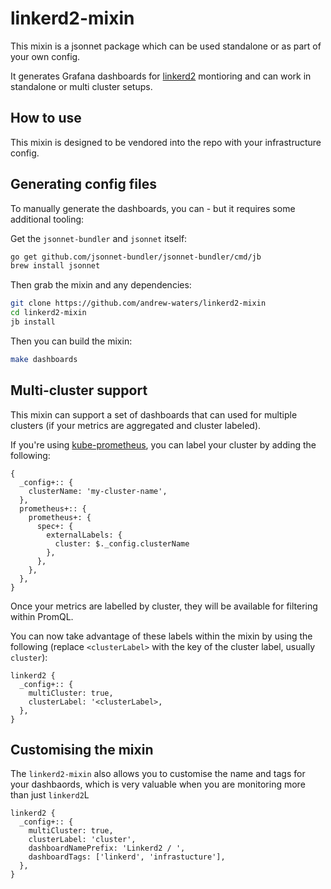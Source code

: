 # linkerd2-mixin

This mixin is a jsonnet package which can be used standalone or as part of your own config.

It generates Grafana dashboards for [linkerd2](https://github.com/linkerd/linkerd2) montioring and can work in standalone or multi cluster setups.

## How to use

This mixin is designed to be vendored into the repo with your infrastructure config.

## Generating config files

To manually generate the dashboards, you can - but it requires some additional tooling:

Get the `jsonnet-bundler` and `jsonnet` itself:

```bash
go get github.com/jsonnet-bundler/jsonnet-bundler/cmd/jb
brew install jsonnet
```

Then grab the mixin and any dependencies:

```bash
git clone https://github.com/andrew-waters/linkerd2-mixin
cd linkerd2-mixin
jb install
```

Then you can build the mixin:

```bash
make dashboards
```

## Multi-cluster support

This mixin can support a set of dashboards that can used for multiple clusters (if your metrics are aggregated and cluster labeled).

If you're using [kube-prometheus](https://github.com/coreos/kube-prometheus/), you can label your cluster by adding the following:

```jsonnet
{
  _config+:: {
    clusterName: 'my-cluster-name',
  },
  prometheus+:: {
    prometheus+: {
      spec+: {
        externalLabels: {
          cluster: $._config.clusterName
        },
      },
    },
  },
}
```

Once your metrics are labelled by cluster, they will be available for filtering within PromQL.

You can now take advantage of these labels within the mixin by using the following (replace `<clusterLabel>` with the key of the cluster label, usually `cluster`):

```jsonnet
linkerd2 {
  _config+:: {
    multiCluster: true,
    clusterLabel: '<clusterLabel>,
  },
}
```

## Customising the mixin

The `linkerd2-mixin` also allows you to customise the name and tags for your dashbaords, which is very valuable when you are monitoring more than just `linkerd2`L

```jsonnet
linkerd2 {
  _config+:: {
    multiCluster: true,
    clusterLabel: 'cluster',
    dashboardNamePrefix: 'Linkerd2 / ',
    dashboardTags: ['linkerd', 'infrastucture'],
  },
}
```

